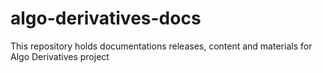 # algo-derivatives-docs
This repository holds documentations releases, content and materials for Algo Derivatives project
